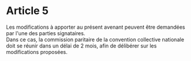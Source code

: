 # Article 5

  
Les modifications à apporter au présent avenant peuvent être demandées par l'une des parties signataires.  
Dans ce cas, la commission paritaire de la convention collective nationale doit se réunir dans un délai de 2 mois, afin de délibérer sur les modifications proposées.

